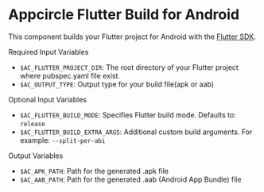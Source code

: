 # Appcircle Flutter Build for Android

This component builds your Flutter project for Android with the [Flutter SDK](https://github.com/flutter/flutter).

Required Input Variables
- `$AC_FLUTTER_PROJECT_DIR`: The root directory of your Flutter project where pubspec.yaml file exist.
- `$AC_OUTPUT_TYPE`: Output type for your build file(apk or aab)

Optional Input Variables
- `$AC_FLUTTER_BUILD_MODE`: Specifies Flutter build mode. Defaults to: `release`
- `$AC_FLUTTER_BUILD_EXTRA_ARGS`: Additional custom build arguments. For example: `--split-per-abi`

Output Variables
- `$AC_APK_PATH`: Path for the generated .apk file
- `$AC_AAB_PATH`: Path for the generated .aab (Android App Bundle) file
